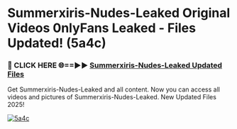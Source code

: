 # Summerxiris-Nudes-Leaked Original Videos 0nlyFans Leaked - Files Updated! (5a4c)

<h3>🔴 CLICK HERE 🌐==►► <a href="https://tinyurl.com/4mcuefdz" rel="nofollow">Summerxiris-Nudes-Leaked Updated Files</a></h3>

Get Summerxiris-Nudes-Leaked and all content. Now you can access all videos and pictures of Summerxiris-Nudes-Leaked. New Updated Files 2025!

[![5a4c](https://i.imgur.com/StAQSOY.gif)](https://tinyurl.com/4mcuefdz)

